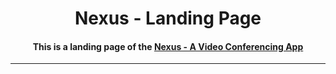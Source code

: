 # <div align="center">Nexus - Landing Page</div>

#### <div align="center">This is a landing page of the [Nexus - A Video Conferencing App](https://meet-nexus.vercel.app/)</div>

---